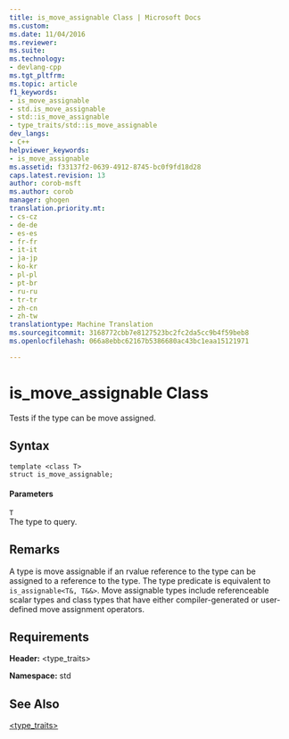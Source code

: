 ```yaml
---
title: is_move_assignable Class | Microsoft Docs
ms.custom: 
ms.date: 11/04/2016
ms.reviewer: 
ms.suite: 
ms.technology:
- devlang-cpp
ms.tgt_pltfrm: 
ms.topic: article
f1_keywords:
- is_move_assignable
- std.is_move_assignable
- std::is_move_assignable
- type_traits/std::is_move_assignable
dev_langs:
- C++
helpviewer_keywords:
- is_move_assignable
ms.assetid: f33137f2-0639-4912-8745-bc0f9fd18d28
caps.latest.revision: 13
author: corob-msft
ms.author: corob
manager: ghogen
translation.priority.mt:
- cs-cz
- de-de
- es-es
- fr-fr
- it-it
- ja-jp
- ko-kr
- pl-pl
- pt-br
- ru-ru
- tr-tr
- zh-cn
- zh-tw
translationtype: Machine Translation
ms.sourcegitcommit: 3168772cbb7e8127523bc2fc2da5cc9b4f59beb8
ms.openlocfilehash: 066a8ebbc62167b5386680ac43bc1eaa15121971

---
```

# is_move_assignable Class
Tests if the type can be move assigned.  
  
## Syntax  
  
```
template <class T>
struct is_move_assignable;
```  
  
#### Parameters  
 `T`  
 The type to query.  
  
## Remarks  
 A type is move assignable if an rvalue reference to the type can be assigned to a reference to the type. The type predicate is equivalent to `is_assignable<T&, T&&>`. Move assignable types include referenceable scalar types and class types that have either compiler-generated or user-defined move assignment operators.  
  
## Requirements  
 **Header:** <type_traits>  
  
 **Namespace:** std  
  
## See Also  
 [<type_traits>](../standard-library/type-traits.md)






<!--HONumber=Jan17_HO1-->


